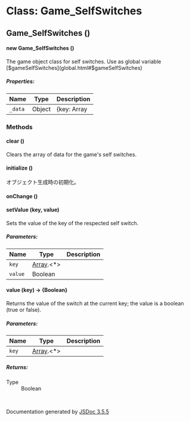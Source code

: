 # Class: Game_SelfSwitches

## Game_SelfSwitches ()

#### new Game_SelfSwitches ()

The game object class for self switches. Use as global variable [$gameSelfSwitches](global.html#$gameSelfSwitches)

##### Properties:

| Name | Type | Description |
| --- | --- | --- |
| `_data` | Object | {key: Array |

<dl>
</dl>

### Methods

#### clear ()

Clears the array of data for the game's self switches.
<dl>
</dl>

#### initialize ()

 オブジェクト生成時の初期化。
<dl>
</dl>

#### onChange ()

<dl>
</dl>

#### setValue (key, value)

Sets the value of the key of the respected self switch.

##### Parameters:

| Name | Type | Description |
| --- | --- | --- |
| `key` | [Array](Array.html).<*> |  |
| `value` | Boolean |  |

<dl>
</dl>

#### value (key) → {Boolean}

Returns the value of the switch at the current key; the value is a boolean (true or false).

##### Parameters:

| Name | Type | Description |
| --- | --- | --- |
| `key` | [Array](Array.html).<*> |  |

<dl>
</dl>

##### Returns:

<dl>
                <dt> Type </dt>
                <dd>
                    <span>Boolean</span>
                </dd>
            </dl>
 <br>

  Documentation generated by [JSDoc 3.5.5](https://github.com/jsdoc3/jsdoc)
